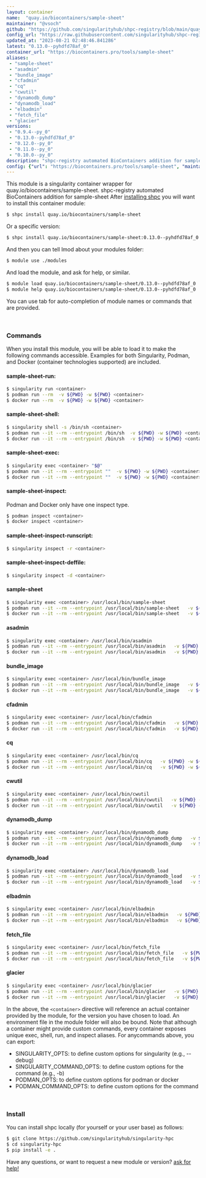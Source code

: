 ```yaml
---
layout: container
name:  "quay.io/biocontainers/sample-sheet"
maintainer: "@vsoch"
github: "https://github.com/singularityhub/shpc-registry/blob/main/quay.io/biocontainers/sample-sheet/container.yaml"
config_url: "https://raw.githubusercontent.com/singularityhub/shpc-registry/main/quay.io/biocontainers/sample-sheet/container.yaml"
updated_at: "2023-08-21 02:48:46.841286"
latest: "0.13.0--pyhdfd78af_0"
container_url: "https://biocontainers.pro/tools/sample-sheet"
aliases:
 - "sample-sheet"
 - "asadmin"
 - "bundle_image"
 - "cfadmin"
 - "cq"
 - "cwutil"
 - "dynamodb_dump"
 - "dynamodb_load"
 - "elbadmin"
 - "fetch_file"
 - "glacier"
versions:
 - "0.9.4--py_0"
 - "0.13.0--pyhdfd78af_0"
 - "0.12.0--py_0"
 - "0.11.0--py_0"
 - "0.10.0--py_0"
description: "shpc-registry automated BioContainers addition for sample-sheet"
config: {"url": "https://biocontainers.pro/tools/sample-sheet", "maintainer": "@vsoch", "description": "shpc-registry automated BioContainers addition for sample-sheet", "latest": {"0.13.0--pyhdfd78af_0": "sha256:f43efe7e7da8a0359dd072890c4754c275d72df725c54c8aaa2de9082150b322"}, "tags": {"0.9.4--py_0": "sha256:a8da80e55e8585bc6ae1299686364839bdf9d3b46fe92e1c7ff8257ee92ba42e", "0.13.0--pyhdfd78af_0": "sha256:f43efe7e7da8a0359dd072890c4754c275d72df725c54c8aaa2de9082150b322", "0.12.0--py_0": "sha256:1f91c6ad649763170b5e4c56898223e50f5b6b2fc2eae338b535f3e554b2ae38", "0.11.0--py_0": "sha256:292bd5521c6b364416ec54f27d35965d9ce6dc3f28657f147f0a74d79d42315f", "0.10.0--py_0": "sha256:a08eb3d03ef2e7918330b5579c7a1833b77185518abee00bf3c58d3f2326ad2c"}, "docker": "quay.io/biocontainers/sample-sheet", "aliases": {"sample-sheet": "/usr/local/bin/sample-sheet", "asadmin": "/usr/local/bin/asadmin", "bundle_image": "/usr/local/bin/bundle_image", "cfadmin": "/usr/local/bin/cfadmin", "cq": "/usr/local/bin/cq", "cwutil": "/usr/local/bin/cwutil", "dynamodb_dump": "/usr/local/bin/dynamodb_dump", "dynamodb_load": "/usr/local/bin/dynamodb_load", "elbadmin": "/usr/local/bin/elbadmin", "fetch_file": "/usr/local/bin/fetch_file", "glacier": "/usr/local/bin/glacier"}}
---
```


This module is a singularity container wrapper for quay.io/biocontainers/sample-sheet.
shpc-registry automated BioContainers addition for sample-sheet
After [installing shpc](#install) you will want to install this container module:


```bash
$ shpc install quay.io/biocontainers/sample-sheet
```

Or a specific version:

```bash
$ shpc install quay.io/biocontainers/sample-sheet:0.13.0--pyhdfd78af_0
```

And then you can tell lmod about your modules folder:

```bash
$ module use ./modules
```

And load the module, and ask for help, or similar.

```bash
$ module load quay.io/biocontainers/sample-sheet/0.13.0--pyhdfd78af_0
$ module help quay.io/biocontainers/sample-sheet/0.13.0--pyhdfd78af_0
```

You can use tab for auto-completion of module names or commands that are provided.

<br>

### Commands

When you install this module, you will be able to load it to make the following commands accessible.
Examples for both Singularity, Podman, and Docker (container technologies supported) are included.

#### sample-sheet-run:

```bash
$ singularity run <container>
$ podman run --rm  -v ${PWD} -w ${PWD} <container>
$ docker run --rm  -v ${PWD} -w ${PWD} <container>
```

#### sample-sheet-shell:

```bash
$ singularity shell -s /bin/sh <container>
$ podman run --it --rm --entrypoint /bin/sh  -v ${PWD} -w ${PWD} <container>
$ docker run --it --rm --entrypoint /bin/sh  -v ${PWD} -w ${PWD} <container>
```

#### sample-sheet-exec:

```bash
$ singularity exec <container> "$@"
$ podman run --it --rm --entrypoint ""  -v ${PWD} -w ${PWD} <container> "$@"
$ docker run --it --rm --entrypoint ""  -v ${PWD} -w ${PWD} <container> "$@"
```

#### sample-sheet-inspect:

Podman and Docker only have one inspect type.

```bash
$ podman inspect <container>
$ docker inspect <container>
```

#### sample-sheet-inspect-runscript:

```bash
$ singularity inspect -r <container>
```

#### sample-sheet-inspect-deffile:

```bash
$ singularity inspect -d <container>
```


#### sample-sheet

```bash
$ singularity exec <container> /usr/local/bin/sample-sheet
$ podman run --it --rm --entrypoint /usr/local/bin/sample-sheet   -v ${PWD} -w ${PWD} <container> -c " $@"
$ docker run --it --rm --entrypoint /usr/local/bin/sample-sheet   -v ${PWD} -w ${PWD} <container> -c " $@"
```


#### asadmin

```bash
$ singularity exec <container> /usr/local/bin/asadmin
$ podman run --it --rm --entrypoint /usr/local/bin/asadmin   -v ${PWD} -w ${PWD} <container> -c " $@"
$ docker run --it --rm --entrypoint /usr/local/bin/asadmin   -v ${PWD} -w ${PWD} <container> -c " $@"
```


#### bundle_image

```bash
$ singularity exec <container> /usr/local/bin/bundle_image
$ podman run --it --rm --entrypoint /usr/local/bin/bundle_image   -v ${PWD} -w ${PWD} <container> -c " $@"
$ docker run --it --rm --entrypoint /usr/local/bin/bundle_image   -v ${PWD} -w ${PWD} <container> -c " $@"
```


#### cfadmin

```bash
$ singularity exec <container> /usr/local/bin/cfadmin
$ podman run --it --rm --entrypoint /usr/local/bin/cfadmin   -v ${PWD} -w ${PWD} <container> -c " $@"
$ docker run --it --rm --entrypoint /usr/local/bin/cfadmin   -v ${PWD} -w ${PWD} <container> -c " $@"
```


#### cq

```bash
$ singularity exec <container> /usr/local/bin/cq
$ podman run --it --rm --entrypoint /usr/local/bin/cq   -v ${PWD} -w ${PWD} <container> -c " $@"
$ docker run --it --rm --entrypoint /usr/local/bin/cq   -v ${PWD} -w ${PWD} <container> -c " $@"
```


#### cwutil

```bash
$ singularity exec <container> /usr/local/bin/cwutil
$ podman run --it --rm --entrypoint /usr/local/bin/cwutil   -v ${PWD} -w ${PWD} <container> -c " $@"
$ docker run --it --rm --entrypoint /usr/local/bin/cwutil   -v ${PWD} -w ${PWD} <container> -c " $@"
```


#### dynamodb_dump

```bash
$ singularity exec <container> /usr/local/bin/dynamodb_dump
$ podman run --it --rm --entrypoint /usr/local/bin/dynamodb_dump   -v ${PWD} -w ${PWD} <container> -c " $@"
$ docker run --it --rm --entrypoint /usr/local/bin/dynamodb_dump   -v ${PWD} -w ${PWD} <container> -c " $@"
```


#### dynamodb_load

```bash
$ singularity exec <container> /usr/local/bin/dynamodb_load
$ podman run --it --rm --entrypoint /usr/local/bin/dynamodb_load   -v ${PWD} -w ${PWD} <container> -c " $@"
$ docker run --it --rm --entrypoint /usr/local/bin/dynamodb_load   -v ${PWD} -w ${PWD} <container> -c " $@"
```


#### elbadmin

```bash
$ singularity exec <container> /usr/local/bin/elbadmin
$ podman run --it --rm --entrypoint /usr/local/bin/elbadmin   -v ${PWD} -w ${PWD} <container> -c " $@"
$ docker run --it --rm --entrypoint /usr/local/bin/elbadmin   -v ${PWD} -w ${PWD} <container> -c " $@"
```


#### fetch_file

```bash
$ singularity exec <container> /usr/local/bin/fetch_file
$ podman run --it --rm --entrypoint /usr/local/bin/fetch_file   -v ${PWD} -w ${PWD} <container> -c " $@"
$ docker run --it --rm --entrypoint /usr/local/bin/fetch_file   -v ${PWD} -w ${PWD} <container> -c " $@"
```


#### glacier

```bash
$ singularity exec <container> /usr/local/bin/glacier
$ podman run --it --rm --entrypoint /usr/local/bin/glacier   -v ${PWD} -w ${PWD} <container> -c " $@"
$ docker run --it --rm --entrypoint /usr/local/bin/glacier   -v ${PWD} -w ${PWD} <container> -c " $@"
```



In the above, the `<container>` directive will reference an actual container provided
by the module, for the version you have chosen to load. An environment file in the
module folder will also be bound. Note that although a container
might provide custom commands, every container exposes unique exec, shell, run, and
inspect aliases. For anycommands above, you can export:

 - SINGULARITY_OPTS: to define custom options for singularity (e.g., --debug)
 - SINGULARITY_COMMAND_OPTS: to define custom options for the command (e.g., -b)
 - PODMAN_OPTS: to define custom options for podman or docker
 - PODMAN_COMMAND_OPTS: to define custom options for the command

<br>

### Install

You can install shpc locally (for yourself or your user base) as follows:

```bash
$ git clone https://github.com/singularityhub/singularity-hpc
$ cd singularity-hpc
$ pip install -e .
```

Have any questions, or want to request a new module or version? [ask for help!](https://github.com/singularityhub/singularity-hpc/issues)
